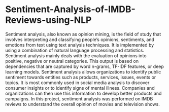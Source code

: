 # Sentiment-Analysis-of-IMDB-Reviews-using-NLP
Sentiment analysis, also known as opinion mining, is the field of study that involves
interpreting and classifying people’s opinions, sentiments, and emotions from text using text
analysis techniques. It is implemented by using a combination of natural language processing
and statistics. Sentiment analysis mainly deals with the evaluation of opinions into positive,
negative or neutral categories. This output is based on dependencies that are captured by word
n-grams, TF-IDF features, or deep learning models.
Sentiment analysis allows organizations to identify public sentiment towards entities such as
products, services, issues, events or topics. It is most commonly used in social media
analysis to discover consumer insights or to identify signs of mental illness. Companies and
organizations can then use this information to develop better products and campaigns. In this
project, sentiment analysis was performed on IMDB reviews to understand the overall opinion
of movies and television shows.
